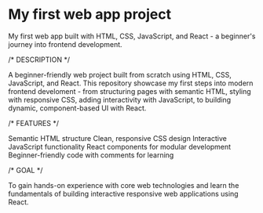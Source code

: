 # My first web app project
 
My first web app built with HTML, CSS, JavaScript, and React - a beginner's journey into frontend development.

/* DESCRIPTION */

A beginner-friendly web project built from scratch using HTML, CSS, JavaScript, and React. This repository showcase my first steps into modern frontend develoment - from structuring pages with semantic HTML, styling with responsive CSS, adding interactivity with JavaScript, to building dynamic, component-based UI with React.

/* FEATURES */

Semantic HTML structure
Clean, responsive CSS design
Interactive JavaScript functionality
React components for modular development
Beginner-friendly code with comments for learning

/* GOAL */

To gain hands-on experience with core web technologies and learn the fundamentals of building interactive responsive web applications using React.
